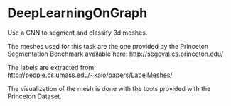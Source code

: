 # DeepLearningOnGraph
Use a CNN to segment and classify 3d meshes.

The meshes used for this task are the one provided by the Princeton Segmentation Benchmark available here:
http://segeval.cs.princeton.edu/

The labels are extracted from:
http://people.cs.umass.edu/~kalo/papers/LabelMeshes/

The visualization of the mesh is done with the tools provided with the Princeton Dataset.
